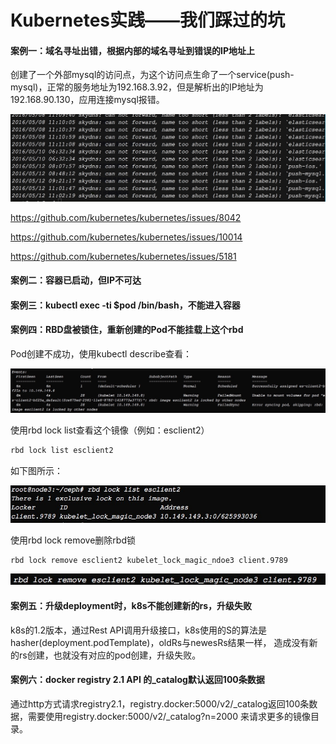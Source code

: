 Kubernetes实践——我们踩过的坑
=====================================================

#### 案例一：域名寻址出错，根据内部的域名寻址到错误的IP地址上

创建了一个外部mysql的访问点，为这个访问点生命了一个service(push-mysql)，正常的服务地址为192.168.3.92，但是解析出的IP地址为192.168.90.130，应用连接mysql报错。

![](images/skydns-donotwork.jpg)

https://github.com/kubernetes/kubernetes/issues/8042

https://github.com/kubernetes/kubernetes/issues/10014

https://github.com/kubernetes/kubernetes/issues/5181


#### 案例二：容器已启动，但IP不可达


#### 案例三：kubectl exec -ti $pod /bin/bash，不能进入容器

#### 案例四：RBD盘被锁住，重新创建的Pod不能挂载上这个rbd

Pod创建不成功，使用kubectl describe查看：

![](images/describe-pods.jpg)

使用rbd lock list查看这个镜像（例如：esclient2）

```bash
rbd lock list esclient2
```

如下图所示：

![](images/lock-list.jpg)


使用rbd lock remove删除rbd锁

```bash
rbd lock remove esclient2 kubelet_lock_magic_ndoe3 client.9789
```

![](images/lock-remove.jpg)

#### 案例五：升级deployment时，k8s不能创建新的rs，升级失败

k8s的1.2版本，通过Rest API调用升级接口，k8s使用的S的算法是hasher(deployment.podTemplate)，oldRs与newesRs结果一样，
造成没有新的rs创建，也就没有对应的pod创建，升级失败。


#### 案例六：docker registry 2.1 API 的_catalog默认返回100条数据

通过http方式请求registry2.1，registry.docker:5000/v2/_catalog返回100条数据，需要使用registry.docker:5000/v2/_catalog?n=2000
来请求更多的镜像目录。

